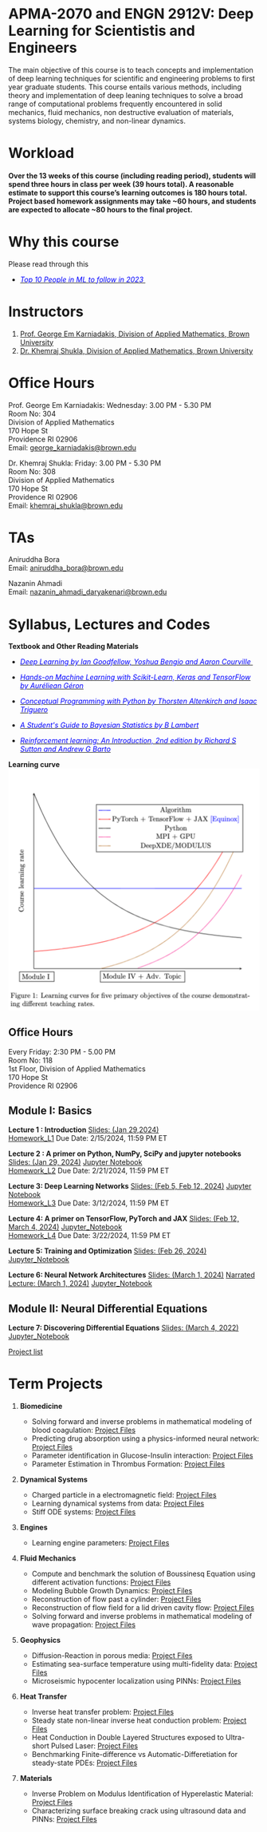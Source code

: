 # APMA-2070 and ENGN 2912V: Deep Learning for Scientistis and Engineers

The main objective of this course is to teach concepts and implementation of deep learning techniques for scientific and engineering problems to first year graduate students. This course entails various methods, including theory and implementation of deep leaning techniques to solve a broad range of computational problems frequently encountered in solid mechanics, fluid mechanics, non destructive evaluation of materials, systems biology, chemistry, and non-linear dynamics.


# Workload

#### Over the 13 weeks of this course (including reading period), students will spend three hours in class per week (39 hours total). A reasonable estimate to support this course’s learning outcomes is 180 hours total. Project based homework assignments may take ~60 hours, and students are expected to allocate ~80 hours to the final project.


# Why this course
Please read through this  
* [<span style="color:blue"> <em>Top 10 People in ML to follow in 2023 </em> </span>](https://academy.digilab.co.uk/posts/which-ml-experts-should-you-follow-in-2023)



# Instructors  
1. [Prof. George Em Karniadakis, Division of Applied Mathematics, Brown University](https://scholar.google.com/citations?user=yZ0-ywkAAAAJ&hl=en&oi=ao)
2. [Dr. Khemraj Shukla, Division of Applied Mathematics, Brown University](https://scholar.google.com/citations?user=XMWXf8sAAAAJ&hl=en&oi=ao)

# Office Hours  
Prof. George Em Karniadakis: Wednesday: 3.00 PM - 5.30 PM  
Room No: 304  
Division of Applied Mathematics   
170 Hope St   
Providence RI 02906   
Email: <george_karniadakis@brown.edu>  


Dr. Khemraj Shukla: Friday: 3.00 PM - 5.30 PM  
Room No: 308    
Division of Applied Mathematics     
170 Hope St  
Providence RI 02906   
Email: <khemraj_shukla@brown.edu>    





# TAs
Aniruddha Bora  
Email: <aniruddha_bora@brown.edu>  

Nazanin Ahmadi  
Email: <nazanin_ahmadi_daryakenari@brown.edu>



## 


# Syllabus, Lectures and Codes 


**Textbook and Other Reading Materials** 

* [<span style="color:blue"> <em>Deep Learning by Ian Goodfellow, Yoshua Bengio and Aaron Courville </em> </span>](https://www.deeplearningbook.org)

* [<span style="color:blue"> <em>Hands-on Machine Learning with Scikit-Learn, Keras and TensorFlow by Auréliean Géron</em> </span>](https://www.amazon.com/Hands-Machine-Learning-Scikit-Learn-TensorFlow/dp/1492032646)

* [<span style="color:blue"> <em>Conceptual Programming with Python by Thorsten Altenkirch and Isaac Triguero</em> </span>](https://www.google.com/books/edition/Conceptual_Programming_with_Python/nUO0DwAAQBAJ?hl=en&gbpv=1&dq=conceptual+programming+with+python&printsec=frontcover)

* [<span style="color:blue"> <em>A Student's Guide to Bayesian Statistics by B Lambert  </em> </span>](https://www.torrossa.com/en/resources/an/5017731)

* [<span style="color:blue"> <em>Reinforcement learning: An Introduction, 2nd edition by Richard S Sutton and Andrew G Barto</em> </span>](https://scholar.google.ca/citations?view_op=view_citation&hl=en&user=6m4wv6gAAAAJ&citation_for_view=6m4wv6gAAAAJ:IWHjjKOFINEC)


**Learning curve**
![Learning curve](images/learning_curve.png?raw=true "Title") 


## Office Hours
Every Friday: 2:30 PM - 5.00 PM   
Room No: 118  
1st Floor, Division of Applied Mathematics   
170 Hope St   
Providence RI 02906   




## Module I: Basics 

**Lecture 1 : Introduction** [Slides: (Jan 29,2024)](https://www.dropbox.com/scl/fi/rzyza1r7folp7rkcwo9hg/Lecture_01_Introduction.pptx?rlkey=hu5um9r6pmpyeo0i0ej863u1h&dl=0)  
[Homework\_L1](Homeworks/HW\_L1.pdf) Due Date: 2/15/2024, 11:59 PM ET


**Lecture 2 : A primer on Python, NumPy, SciPy and jupyter notebooks** [Slides: (Jan 29, 2024)](https://www.dropbox.com/scl/fi/yj0sl2eoj9kscubfdr2qn/Lecture_02_Primer_Python_Final.pptx?rlkey=r2celqflu6pcklx17pdul4zyc&dl=0) [Jupyter Notebook](https://github.com/raj-brown/APMA_2070_ENGN_2912_SPRING_2024/blob/main/Lecture_2_Notebook/python_primer.ipynb)  
[Homework\_L2](Homeworks/HW\_L2.pdf) Due Date: 2/21/2024, 11:59 PM ET

**Lecture 3: Deep Learning Networks** [Slides: (Feb 5, Feb 12, 2024)](https://www.dropbox.com/scl/fi/1bpqfspvwwwh8gf6jddms/Lecture_03_Deep_Neural_Networks.pptx?rlkey=1sxh6oz5490pplx73jqy8bb0c&dl=0) [Jupyter Notebook](Lecture_3_Notebook/lec_03.ipynb)  
[Homework\_L3](Homeworks/HW\_L3.pdf) Due Date: 3/12/2024, 11:59 PM ET


**Lecture 4: A primer on TensorFlow, PyTorch and JAX** [Slides: (Feb 12, March 4, 2024)](https://www.dropbox.com/scl/fi/w8jtco6f93jrx9vzuf7rt/Lecture_04_Primer_PyT_TF_JAX.pptx?rlkey=98lpne3xcl7w5o6xkinahvhnw&dl=0) [Jupyter\_Notebook](Lecture_4_Notebook/1-pytorch.ipynb)  
[Homework\_L4](Homeworks/HW\_L4.pdf) Due Date: 3/22/2024, 11:59 PM ET


**Lecture 5: Training and Optimization** [Slides: (Feb 26, 2024)](https://www.dropbox.com/scl/fi/lqwo41jufrvzyxut8xxeu/Lecture_05_Training_and_Optimization.pptx?rlkey=s2qndvzztvx4hk9d6a8s35gn4&dl=0) [Jupyter\_Notebook](Lecture_5_Notebook/optimizer_00.ipynb)  
<!--[Homework\_L5](Homeworks/HW\_L5.pdf)  Due Date: 4/30/2023, 11:59 PM ET -->


**Lecture 6: Neural Network Architectures** [Slides: (March 1, 2024)](https://www.dropbox.com/scl/fi/68nlavp3hox2z1bjtlu64/Lecture_06_NN_Architectures.pptx?rlkey=sfp31tv9yhl339cdbfptbu3ge&dl=0) [Narrated Lecture: (March 1, 2024)](https://www.dropbox.com/scl/fi/oi5p0dhs8s7qci234rpfp/Lecture-1.6-NN-Architectures.pptx?rlkey=so1n57mqauj09ofi2fikyh7f8&dl=0) [Jupyter\_Notebook](Lecture_6_Notebook/nn_architectures.ipynb)  

<!--[Homework\_L6](Homeworks/HW\_L6.pdf) Due Date: 4/30/2023, 11:59 PM ET
  
[end\_of\_semester\_FUN\_homework](Homeworks/end\_of\_semester\_FUN\_homework.pdf) Due Date: 4/30/2023

[Feb 15, 2023: end of Module I Homework L6]::
-->

## Module II: Neural Differential Equations

**Lecture 7: Discovering Differential Equations** [Slides: (March 4, 2022)](https://www.dropbox.com/scl/fi/k93lf0wumyctjr4o3fz4l/Lecture-2.1a-Dynamical-systems.pptx?rlkey=9bsvnwg8aw6y1iyudj0wzwtg0&dl=0) [Jupyter\_Notebook](Lecture_7a_Notebook/dynSys.ipynb)  

<!--
**Lecture 8: Physics-Informed Neural Networks (PINNs)- Part I** [Slides: (March 15, March 22, 2023)](https://www.dropbox.com/s/5z9lgbfxj7cl3xq/Lecture_08_PINNs_I.pptx?dl=0) [Jupyter\_Notebook](Lecture_8_Notebook/pinns.ipynb)  



**Lecture 9: Physics-Informed Neural Networks (PINNs)- Part II** [Slides: (March 22, 2023)](https://www.dropbox.com/s/usmros72jyruwmg/Lecture_09_PINNs_II.pptx?dl=0) 


## Module III: Neural Operators

**Lecture 10: Deep Operator Network (DeepONet)** [Slides: (April 5, 2023)](https://www.dropbox.com/s/jl4yjeao8jvxkm7/Lecture_10_DeepONet.pptx?dl=0) [Jupyter\_Notebook](Lecture_10_Notebook/operators.ipynb) [DATA\_FOR\_FNO](https://www.dropbox.com/s/klxu19gn9oxjdwf/burgers\_data\_R10.mat?dl=0)  
 [ADD\_ON:FOURIER\_REVIEW](https://www.dropbox.com/s/td0alw980o6kv6n/Lecture_10_Fourier_Add_on.pptx?dl=0) [Jupyter\_Notebook\_Fourier](Lecture_10_Notebook/fourier_example.ipynb)

**Lecture 11: Implementation of PINNs and DeepOnet** [Slides: (April 12, 2023)](https://www.dropbox.com/s/c9reg4t51vnucr9/Lecture_11_implementation_PINNS_DeepXDE.pptx?dl=0) [Video](https://www.dropbox.com/s/7djuy296vqs0hbx/Lecture_11_DeepXDE.mp4?dl=0) [Jupyter\_Notebook](Lecture_11_Notebook/deepXde.ipynb) [DATA\_FOR\_DEEPONET](https://www.dropbox.com/sh/dkmn84nccqcbuts/AAC9gunsRcCzfv4ETrTm56cWa?dl=0)


## Module IV: SciML Uncertainty Quantification (SciML-UQ)

**Lecture 12: Machine Learning using Multi-Fidelity Data** [Slides: (April 19, April 26, 2023)](https://www.dropbox.com/s/0lq9w00zzz57p22/Lecture_12_Multi-fidelity_GK.pptx?dl=0) [Jupyter\_Notebook](Lecture_12_Notebook/multi_fidelity_notbook.ipynb)

**Lecture 13: Uncertainty Quantification(UQ) in Scientific Machine Learning** [Slides: (April 26, May 3, 2023)](https://www.dropbox.com/scl/fi/ibyb1baqgs3dph1jt79hy/Lecture_13_UQ.pptx?dl=0&rlkey=9eiwy8r28ekndwfih55qntmuj) [Jupyter\_Notebook](Lecture_13_Notebook/neural_uq.ipynb) [Slides: Neural\_UQ](https://www.dropbox.com/s/04kvh4d4vtpadz6/Lecture_12_ADD_ON_NeuralUQ.pptx?dl=0) [Neural\_UQ\_PT\_MODEL](https://www.dropbox.com/sh/8mzjvr3dj5j2u1e/AAAUEi6sCxZyRpdhMzoJXLBia?dl=0) [DATA\_Neural\_UQ](https://www.dropbox.com/sh/8913w72bkjvmia9/AACpQJdl4-_LUQNUmmRjcg6Fa?dl=0)



## Advanced Topics

1. **Multi-GPU Scientific Machine Learning** [Slides: (April 12, April 19, 2023)](https://www.dropbox.com/s/bv68sehg1yssg1w/Multi-GPU%20Scientific%20Machine%20Learning.pptx?dl=0) [Python Code](Advanced_Topics) [Slides: NVIDIA-MODULUS](https://www.dropbox.com/s/byyz6xc3g30q0yh/MODULUS_NVIDIA.pptx?dl=0)


-->

[Project list](Project_list.pdf)


# Term Projects

1. **Biomedicine**
   * Solving forward and inverse problems in mathematical modeling of blood coagulation: [Project Files](https://www.dropbox.com/sh/n866zxh8cxdsqz1/AADBYT_5-xS8x94RDutOJ4Xza?dl=0)  
   * Predicting drug absorption using a physics-informed neural network: [Project Files](https://www.dropbox.com/sh/acdj0nb91zg4vzr/AADHQoabk7SrwM7aP5wuESywa?dl=0)
   * Parameter identification in Glucose-Insulin interaction: [Project Files](https://www.dropbox.com/sh/3dqxhlir7ij3k0p/AAAwzDKlUJQqb8BF5rePsmpwa?dl=0)
   * Parameter Estimation in Thrombus Formation: [Project Files](https://www.dropbox.com/sh/a5albb9toxl79cn/AAAxkUHoq1ZCin2KDKVEXDS2a?dl=0)

2. **Dynamical Systems**
   * Charged particle in a electromagnetic field: [Project Files](https://www.dropbox.com/sh/dktv3s13hu5lop4/AAAFgsb50_Ks0zxELoC3_7Hua?dl=0)
   * Learning dynamical systems from data: [Project Files](https://www.dropbox.com/sh/1ivo7t8uujh9zej/AADAEeF6SBeYQLt22cBF0ITXa?dl=0)
   * Stiff ODE systems: [Project Files](https://www.dropbox.com/sh/cenqy1pqiaah9yi/AABjM5fR52SXsFuFpfjT4pvpa?dl=0)

3. **Engines**
   * Learning engine parameters: [Project Files](https://www.dropbox.com/sh/83xcrd7ossiog7r/AAAKHISuKugG91CB7OOVSsnxa?dl=0)

4. **Fluid Mechanics**
   * Compute and benchmark the solution of Boussinesq Equation using different activation functions: [Project Files](https://www.dropbox.com/sh/x0vcr25ylpi8jok/AACvAl3f4rV5Iv6rspES14TTa?dl=0)
   * Modeling Bubble Growth Dynamics: [Project Files](https://www.dropbox.com/sh/ep604br36ycsfih/AADbZ-5K4af-e1RRT2kEIRara?dl=0)
   * Reconstruction of flow past a cylinder: [Project Files](https://www.dropbox.com/sh/qoxsadqlo8yevmd/AACXkzaG5ToalNAYveVaoTqLa?dl=0)
   * Reconstruction of flow field for a lid driven cavity flow: [Project Files](https://www.dropbox.com/sh/if0auhruas9jnx9/AABEjNc6ynTCkjxJmHyDctR5a?dl=0)
   * Solving forward and inverse problems in mathematical modeling of wave propagation: [Project Files](https://www.dropbox.com/sh/j9yiutzgsafg9ie/AACCi1bQKQoDMM5iU2sli6I1a?dl=0)

5. **Geophysics**
   * Diffusion-Reaction in porous media: [Project Files](https://www.dropbox.com/sh/wmibretvmz49c33/AAAZfNsirVYUSHeVHESGV7UQa?dl=0)
   * Estimating sea-surface temperature using multi-fidelity data: [Project Files](https://www.dropbox.com/sh/2ny1m0jptxbw79s/AADy-rOr0RLJSRgKoRzEfkO4a?dl=0)
   * Microseismic hypocenter localization using PINNs: [Project Files](https://www.dropbox.com/sh/9jqvrx0hwu10ngq/AADkrBAWwu-usIjSxlCQsdpOa?dl=0)

6. **Heat Transfer**
   * Inverse heat transfer problem: [Project Files](https://www.dropbox.com/sh/63t4hl3ifu5hqwh/AAA_FpV7iDTNaLP8rXXPtAMRa?dl=0)
   * Steady state non-linear inverse heat conduction problem: [Project Files](https://www.dropbox.com/sh/mjkqntq6sdy0lzy/AAAWiG_xT4OMj5oIkOxVFPioa?dl=0)
   * Heat Conduction in Double Layered Structures exposed to Ultra-short Pulsed Laser: [Project Files](https://www.dropbox.com/sh/8h1v6tqm04hysrg/AAASSR5kpA4Kd6ft4imwVRcPa?dl=0)
   * Benchmarking Finite-difference vs Automatic-Differetiation for steady-state PDEs: [Project Files](https://www.dropbox.com/s/27etrkfjjbxvuy9/FDM_vs_AD.pdf?dl=0)

7. **Materials**
   * Inverse Problem on Modulus Identification of Hyperelastic Material: [Project Files](https://www.dropbox.com/sh/gzc7r9uokhf6qvp/AAAdcufJ9ktcJr-CYMWYPwUma?dl=0)
   * Characterizing surface breaking crack using ultrasound data and PINNs: [Project Files](https://www.dropbox.com/sh/rykynd704ulgng8/AABOHqZDwrILL7HvNhaC6mITa?dl=0)

